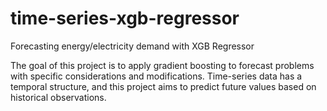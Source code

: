 # time-series-xgb-regressor
Forecasting energy/electricity demand with XGB Regressor

The goal of this project is to apply gradient boosting to forecast problems with specific considerations and modifications. Time-series data has a temporal structure, and this project aims to predict future values based on historical observations.

